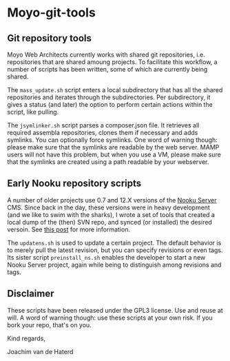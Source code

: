 Moyo-git-tools
==============

Git repository tools
--------------------

Moyo Web Architects currently works with shared git repositories, i.e. repositories that are shared amoung projects. To facilitate this workflow, a number of scripts has been written, some of which are currently being shared.

The `mass_update.sh` script enters a local subdirectory that has all the shared repositories and iterates through the subdirectories. Per subdirectory, it gives a status (and later) the option to perform certain actions within the script, like pulling.

The `jsymlinker.sh` script parses a composer.json file. It retrieves all required assembla repositories, clones them if necessary and adds symlinks. You can optionally force symlinks. One word of warning though: please make sure that the symlinks are readable by the web server. MAMP users will not have this problem, but when you use a VM, please make sure that the symlinks are created using a path readable by your webserver.

Early Nooku repository scripts
------------------------------

A number of older projects use 0.7 and 12.X versions of the [Nooku Server](http://nooku.assembla.com) CMS. Since back in the day, these versions were in heavy development (and we like to swim with the sharks), I wrote a set of tools that created a local dump of the (then) SVN repo, and synced (or installed) the desired versoin.
See [this post](http://moyoweb.nl/en/component/articles/?view=article&id=12) for more information.

The `updatens.sh` is used to update a certain project. The default behavior is to merely pull the latest revision, but you can specify revisions or even tags. Its sister script `preinstall_ns.sh` enables the developer to start a new Nooku Server project, again while being to distinguish among revisions and tags.

Disclaimer
----------
These scripts have been released under the GPL3 license. Use and reuse at will. A word of warning though: use these scripts at your own risk. If you bork your repo, that's on you.

Kind regards,

Joachim van de Haterd

